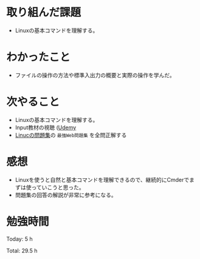 # 取り組んだ課題
* Linuxの基本コマンドを理解する。

# わかったこと
*  ファイルの操作の方法や標準入出力の概要と実際の操作を学んだ。

# 次やること
* Linuxの基本コマンドを理解する。
 * Input教材の視聴 ([Udemy](https://www.udemy.com/course/unscared_linux/learn/lecture/16858868#content)
 * [Linucの問題集](https://www.udemy.com/course/unscared_linux/learn/lecture/16858868#content)の `最強Web問題集` を全問正解する
  
# 感想
* Linuxを使うと自然と基本コマンドを理解できるので、継続的にCmderでまずは使っていこうと思った。
* 問題集の回答の解説が非常に参考になる。
  
# 勉強時間
Today: 5 h

Total: 29.5 h


